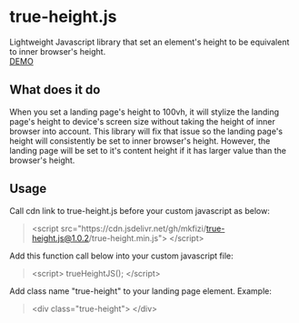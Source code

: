 # true-height.js
Lightweight Javascript library that set an element's height to be equivalent to inner browser's height.<br>
[DEMO](https://mkfizi.github.io/true-height.js)

## What does it do
When you set a landing page's height to 100vh, it will stylize the landing page's height to device's screen size without taking the height of inner browser into account. This library will fix that issue so the landing page's height will consistently be set to inner browser's height. However, the landing page will be set to it's content height if it has larger value than the browser's height.

## Usage
Call cdn link to true-height.js before your custom javascript as below:
> &lt;script src="https://<i></i>cdn<i></i>.jsdelivr.net/gh/mkfizi/true-height.js@1.0.2/true-height.min.js"> &lt;/script>

Add this function call below into your custom javascript file:
> &lt;script> trueHeightJS(); &lt;/script>

Add class name "true-height" to your landing page element. Example:

> &lt;div class="true-height"> &lt;/div>
